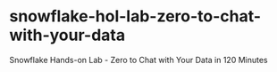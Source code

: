 # snowflake-hol-lab-zero-to-chat-with-your-data
Snowflake Hands-on Lab - Zero to Chat with Your Data in 120 Minutes
